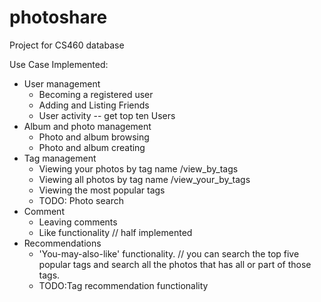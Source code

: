 # photoshare
Project for CS460 database

Use Case Implemented:
* User management
	* Becoming a registered user
	* Adding and Listing Friends
	* User activity  -- get top ten Users
* Album and photo management
	* Photo and album browsing
	* Photo and album creating
* Tag management
	* Viewing your photos by tag name  /view_by_tags
	* Viewing all photos by tag name /view_your_by_tags
	* Viewing the most popular tags
	* TODO: Photo search
* Comment
	* Leaving comments
	* Like functionality // half implemented 
* Recommendations
	* 'You-may-also-like' functionality. // you can search the top five popular tags and search all the photos that has all or part of those tags.
	* TODO:Tag recommendation functionality
